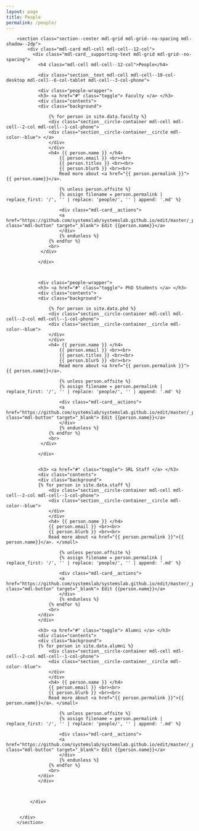 ```yaml
---
layout: page
title: People
permalink: /people/
---
```

<head>
<style>
.background {
    background: gainsboro;
}

</style>
</head>
  <body class="mdl-demo mdl-color--grey-100 mdl-color-text--grey-700 mdl-base">
         
        <section class="section--center mdl-grid mdl-grid--no-spacing mdl-shadow--2dp">
            <div class="mdl-card mdl-cell mdl-cell--12-col">
              <div class="mdl-card__supporting-text mdl-grid mdl-grid--no-spacing">
                <h4 class="mdl-cell mdl-cell--12-col">People</h4>
      
                <div class="section__text mdl-cell mdl-cell--10-col-desktop mdl-cell--6-col-tablet mdl-cell--3-col-phone">

                <div class="people-wrapper">
                <h3> <a href="#" class="toggle"> Faculty </a> </h3> 
  				<div class="contents"> 
				<div class="background">

  					{% for person in site.data.faculty %}
              		<div class="section__circle-container mdl-cell mdl-cell--2-col mdl-cell--1-col-phone">
                    <div class="section__circle-container__circle mdl-color--blue"> </a>
                  	</div>
                	</div>
       				<h4> {{ person.name }} </h4>
        				{{ person.email }} <br><br>
       					{{ person.titles }} <br><br>
       					{{ person.blurb }} <br><br>
       					Read more about <a href="{{ person.permalink }}">{{ person.name}}</a>. 
       
       					{% unless person.offsite %}
       					{% assign filename = person.permalink | replace_first: '/', '' | replace: 'people/', '' | append: '.md' %}
       					
       					<div class="mdl-card__actions">
                    	<a href="https://github.com/systemslab/systemslab.github.io/edit/master/_people/{{filename}}" class="mdl-button" target="_blank"> Edit {{person.name}}</a>
                    	</div>
       					{% endunless %}
  					{% endfor %}
  					<br>
 				 </div>

  				</div>
  				
  				
  				
  				<div class="people-wrapper">
                <h3> <a href="#" class="toggle"> PhD Students </a> </h3> 
  				<div class="contents"> 
				<div class="background">

  					{% for person in site.data.phd %}
              		<div class="section__circle-container mdl-cell mdl-cell--2-col mdl-cell--1-col-phone">
                  	<div class="section__circle-container__circle mdl-color--blue">
                  	</div>
                	</div>
       				<h4> {{ person.name }} </h4>
        				{{ person.email }} <br><br>
       					{{ person.titles }} <br><br>
       					{{ person.blurb }} <br><br>
       					Read more about <a href="{{ person.permalink }}">{{ person.name}}</a>. 
       
       					{% unless person.offsite %}
       					{% assign filename = person.permalink | replace_first: '/', '' | replace: 'people/', '' | append: '.md' %}
       					
       					<div class="mdl-card__actions">
                    	<a href="https://github.com/systemslab/systemslab.github.io/edit/master/_people/{{filename}}" class="mdl-button" target="_blank"> Edit {{person.name}}</a>
                    	</div>
       					{% endunless %}
  					{% endfor %}
  					<br>
 				 </div>

  				</div>
  
  
  				<h3> <a href="#" class="toggle"> SRL Staff </a> </h3>
  				<div class="contents">
  				<div class="background">
  				{% for person in site.data.staff %}
                	<div class="section__circle-container mdl-cell mdl-cell--2-col mdl-cell--1-col-phone">
                  	<div class="section__circle-container__circle mdl-color--blue">
                  	</div>
                	</div>
       				<h4> {{ person.name }} </h4>
       				{{ person.email }} <br><br>
       				{{ person.blurb }} <br><br>
       				Read more about <a href="{{ person.permalink }}">{{ person.name}}</a>. </small>

       					{% unless person.offsite %}
       					{% assign filename = person.permalink | replace_first: '/', '' | replace: 'people/', '' | append: '.md' %}
       					
       					<div class="mdl-card__actions">
                    	<a href="https://github.com/systemslab/systemslab.github.io/edit/master/_people/{{filename}}" class="mdl-button" target="_blank"> Edit {{person.name}}</a>
                    	</div>
       					{% endunless %}
  					{% endfor %}
  					<br>
 			 	</div>
 				</div>
 				
  				<h3> <a href="#" class="toggle"> Alumni </a> </h3>
  				<div class="contents">
  				<div class="background">
  				{% for person in site.data.alumni %}
                	<div class="section__circle-container mdl-cell mdl-cell--2-col mdl-cell--1-col-phone">
                  	<div class="section__circle-container__circle mdl-color--blue">
                  	</div>
                	</div>
       				<h4> {{ person.name }} </h4>
       				{{ person.email }} <br><br>
       				{{ person.blurb }} <br><br>
       				Read more about <a href="{{ person.permalink }}">{{ person.name}}</a>. </small>

       					{% unless person.offsite %}
       					{% assign filename = person.permalink | replace_first: '/', '' | replace: 'people/', '' | append: '.md' %}
       					
       					<div class="mdl-card__actions">
                    	<a href="https://github.com/systemslab/systemslab.github.io/edit/master/_people/{{filename}}" class="mdl-button" target="_blank"> Edit {{person.name}}</a>
                    	</div>
       					{% endunless %}
  					{% endfor %}
  					<br>
 			 	</div>
 				</div>
 				
  
  
 			 </div>

          
         </div>
        </section>
     
  </body>